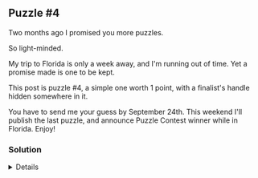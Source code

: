 ## Puzzle #4

Two months ago I promised you more puzzles.

So light-minded.

My trip to Florida is only a week away, and I'm running out of time. Yet a promise made is one to be kept.

This post is puzzle #4, a simple one worth 1 point, with a finalist's handle hidden somewhere in it.

You have to send me your guess by September 24th. This weekend I'll publish the last puzzle, and announce Puzzle Contest winner while in Florida. Enjoy!

### Solution

<details>
Puzzle #4 turned out to be surprisingly hard – even more challenging than #2, though the code I used for it looked much easier to me. Once I've realized that I'm still missing two puzzles and have only one of them drafted, I had very limited time to put together something puzzle-like. I've already used encryptions based on certain letters and numbers in the post, so what was left? Right, the whitespace between the words.

To decode the message from the text, one had to count the spaces in each paragraph and to convert the numbers to corresponding letters of English alphabet (a letter corresponds to its 1-based index in the alphabet). The result will be "gawry" – this code is not easy to apply to long messages.
</details>
